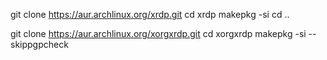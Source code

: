 git clone https://aur.archlinux.org/xrdp.git
cd xrdp
makepkg -si
cd ..

git clone https://aur.archlinux.org/xorgxrdp.git
cd xorgxrdp
makepkg -si --skippgpcheck
